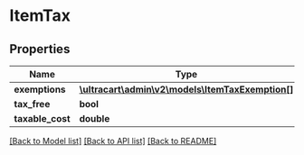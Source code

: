 # ItemTax

## Properties
Name | Type | Description | Notes
------------ | ------------- | ------------- | -------------
**exemptions** | [**\ultracart\admin\v2\models\ItemTaxExemption[]**](ItemTaxExemption.md) |  | [optional] 
**tax_free** | **bool** |  | [optional] 
**taxable_cost** | **double** |  | [optional] 

[[Back to Model list]](../README.md#documentation-for-models) [[Back to API list]](../README.md#documentation-for-api-endpoints) [[Back to README]](../README.md)


